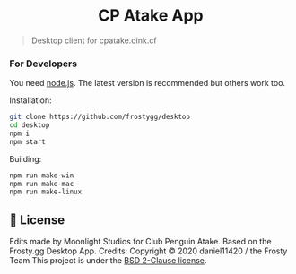 <h1 align="center">
CP Atake App</h1>

> Desktop client for cpatake.dink.cf


### For Developers
You need [node.js](https://nodejs.org). The latest version is recommended but others work too.

Installation:
```sh
git clone https://github.com/frostygg/desktop
cd desktop
npm i
npm start
```
Building:
```sh
npm run make-win
npm run make-mac
npm run make-linux
```

## 📝 License
Edits made by Moonlight Studios for Club Penguin Atake.
Based on the Frosty.gg Desktop App. Credits:
Copyright © 2020 daniel11420 / the Frosty Team
This project is under the [BSD 2-Clause license](https://github.com/frostygg/desktop/blob/master/LICENSE).
